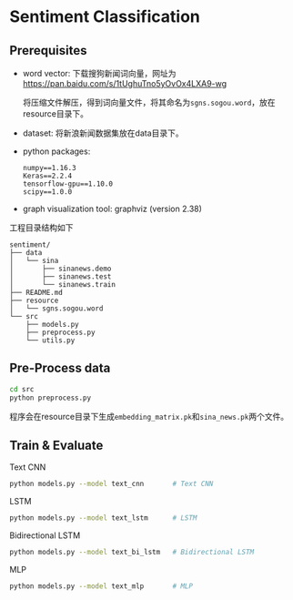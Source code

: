 # Sentiment Classification

## Prerequisites 

- word vector: 下载搜狗新闻词向量，网址为<https://pan.baidu.com/s/1tUghuTno5yOvOx4LXA9-wg>

  将压缩文件解压，得到词向量文件，将其命名为`sgns.sogou.word`，放在resource目录下。

- dataset: 将新浪新闻数据集放在data目录下。

- python packages:

  ```
  numpy==1.16.3
  Keras==2.2.4
  tensorflow-gpu==1.10.0
  scipy==1.0.0
  ```

+ graph visualization tool: graphviz (version 2.38)

工程目录结构如下

<!-- tree sentiment/ -I tree sentiment/ -I "*.pdf|*.pptx|logs|*bz2|__pycache__|*.h5|*.png|*.pk|test.py|*.aux|report.*|model" -->

```
sentiment/
├── data
│   └── sina
│       ├── sinanews.demo
│       ├── sinanews.test
│       └── sinanews.train
├── README.md
├── resource
│   └── sgns.sogou.word
└── src
    ├── models.py
    ├── preprocess.py
    └── utils.py
```

## Pre-Process data

```bash
cd src
python preprocess.py
```

程序会在resource目录下生成`embedding_matrix.pk`和`sina_news.pk`两个文件。

## Train & Evaluate

Text CNN

```bash
python models.py --model text_cnn		# Text CNN 
```

LSTM

```bash
python models.py --model text_lstm		# LSTM
```

Bidirectional LSTM

```bash
python models.py --model text_bi_lstm	# Bidirectional LSTM
```

MLP

```bash
python models.py --model text_mlp		# MLP
```
